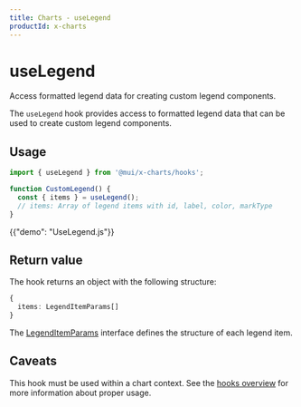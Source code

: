 ```yaml
---
title: Charts - useLegend
productId: x-charts
---
```


# useLegend

<p class="description">Access formatted legend data for creating custom legend components.</p>

The `useLegend` hook provides access to formatted legend data that can be used to create custom legend components.

## Usage

```js
import { useLegend } from '@mui/x-charts/hooks';

function CustomLegend() {
  const { items } = useLegend();
  // items: Array of legend items with id, label, color, markType
}
```

{{"demo": "UseLegend.js"}}

## Return value

The hook returns an object with the following structure:

```ts
{
  items: LegendItemParams[]
}
```

The [LegendItemParams](/x/api/charts/legend-item-params/) interface defines the structure of each legend item.

## Caveats

This hook must be used within a chart context. See the [hooks overview](/x/react-charts/hooks/) for more information about proper usage.
